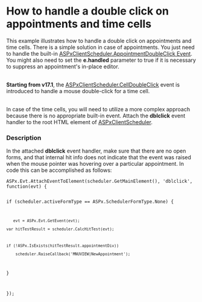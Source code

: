 # How to handle a double click on appointments and time cells


<p>This example illustrates how to handle a double click on appointments and time cells. There is a simple solution in case of appointments. You just need to handle the built-in <a href="http://documentation.devexpress.com/#AspNet/DevExpressWebASPxSchedulerScriptsASPxClientScheduler_AppointmentDoubleClicktopic"><u>ASPxClientScheduler.AppointmentDoubleClick Event</u></a>. You might also need to set the <strong>e.handled</strong> parameter to true if it is necessary to suppress an appointment's in-place editor. <br><br></p>
<p><strong>Starting from v17.1</strong>, the <a href="https://documentation.devexpress.com/AspNet/DevExpress.Web.ASPxScheduler.Scripts.ASPxClientScheduler.CellDoubleClick.event">ASPxClientScheduler.CellDoubleClick</a> event is introduced to handle a mouse double-click for a time cell. </p>
<p><br>In case of the time cells, you will need to utilize a more complex approach because there is no appropriate built-in event. Attach the <strong>dblclick</strong> event handler to the root HTML element of <a href="http://documentation.devexpress.com/#AspNet/clsDevExpressWebASPxSchedulerScriptsASPxClientSchedulertopic"><u>ASPxClientScheduler</u></a>. </p>


<h3>Description</h3>

<p>In the attached <strong>dblclick</strong>&nbsp;event handler, make sure that there are no open forms, and that internal hit info does not indicate that the event was raised when the mouse pointer was hovering over a particular appointment. In code this can be accomplished as follows:</p>
<code lang="js">ASPx.Evt.AttachEventToElement(scheduler.GetMainElement(), 'dblclick', function(evt) {

   if (scheduler.activeFormType == ASPx.SchedulerFormType.None) {

       evt = ASPx.Evt.GetEvent(evt);

	var hitTestResult = scheduler.CalcHitTest(evt);

	                    

	if (!ASPx.IsExists(hitTestResult.appointmentDiv))

	    scheduler.RaiseCallback('MNUVIEW|NewAppointment');

   }

});</code>

<br/>


